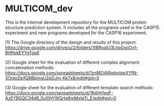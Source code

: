 # MULTICOM_dev
This is the internal development repository for the MULTICOM protein structure prediction system. It includes all the programs used in the CASP15 experiment and new programs developed for the CASP16 experiment. 


(1) The Google directory of the design and results of this project: https://drive.google.com/drive/u/2/folders/1tBRoalU3LhpGwiOvf-Bt9fpkEYYgTgpE

(2) Google sheet for the evaluation of different complex alignment concatenation methods: https://docs.google.com/spreadsheets/d/1znMO4tRwbvbwXYfN-3OqtoDpfQ8BbmgU2pDJm-Kk7x8/edit#gid=0

(3) Google sheet for the evaluation of different template search methods: https://docs.google.com/spreadsheets/d/1R4HrfeqF-AzEYBSQC34d8_5uI0hYWQrta6mMxIpTi_E/edit#gid=0

